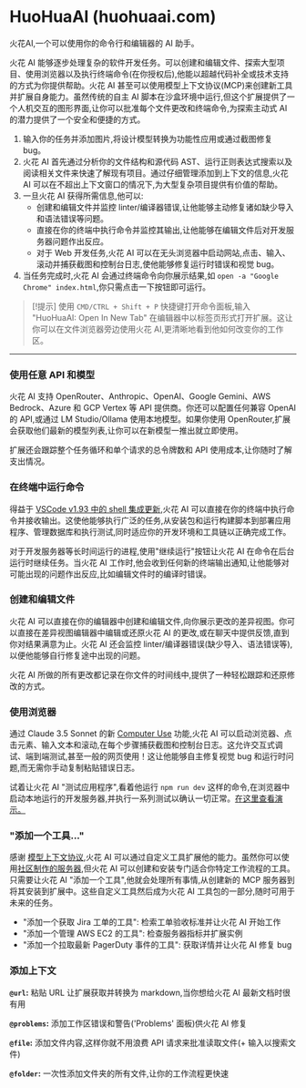 # HuoHuaAI (huohuaai.com)

火花AI,一个可以使用你的命令行和编辑器的 AI 助手。

火花 AI 能够逐步处理复杂的软件开发任务。可以创建和编辑文件、探索大型项目、使用浏览器以及执行终端命令(在你授权后),他能以超越代码补全或技术支持的方式为你提供帮助。火花 AI 甚至可以使用模型上下文协议(MCP)来创建新工具并扩展自身能力。虽然传统的自主 AI 脚本在沙盒环境中运行,但这个扩展提供了一个人机交互的图形界面,让你可以批准每个文件更改和终端命令,为探索主动式 AI 的潜力提供了一个安全和便捷的方式。

1. 输入你的任务并添加图片,将设计模型转换为功能性应用或通过截图修复 bug。
2. 火花 AI 首先通过分析你的文件结构和源代码 AST、运行正则表达式搜索以及阅读相关文件来快速了解现有项目。通过仔细管理添加到上下文的信息,火花 AI 可以在不超出上下文窗口的情况下,为大型复杂项目提供有价值的帮助。
3. 一旦火花 AI 获得所需信息,他可以:
    - 创建和编辑文件并监控 linter/编译器错误,让他能够主动修复诸如缺少导入和语法错误等问题。
    - 直接在你的终端中执行命令并监控其输出,让他能够在编辑文件后对开发服务器问题作出反应。
    - 对于 Web 开发任务,火花 AI 可以在无头浏览器中启动网站,点击、输入、滚动并捕获截图和控制台日志,使他能够修复运行时错误和视觉 bug。
4. 当任务完成时,火花 AI 会通过终端命令向你展示结果,如 `open -a "Google Chrome" index.html`,你只需点击一下按钮即可运行。

> [!提示]
> 使用 `CMD/CTRL + Shift + P` 快捷键打开命令面板,输入 "HuoHuaAI: Open In New Tab" 在编辑器中以标签页形式打开扩展。这让你可以在文件浏览器旁边使用火花 AI,更清晰地看到他如何改变你的工作区。

---

### 使用任意 API 和模型

火花 AI 支持 OpenRouter、Anthropic、OpenAI、Google Gemini、AWS Bedrock、Azure 和 GCP Vertex 等 API 提供商。你还可以配置任何兼容 OpenAI 的 API,或通过 LM Studio/Ollama 使用本地模型。如果你使用 OpenRouter,扩展会获取他们最新的模型列表,让你可以在新模型一推出就立即使用。

扩展还会跟踪整个任务循环和单个请求的总令牌数和 API 使用成本,让你随时了解支出情况。

### 在终端中运行命令

得益于 [VSCode v1.93 中的 shell 集成更新](https://code.visualstudio.com/updates/v1_93#_terminal-shell-integration-api),火花 AI 可以直接在你的终端中执行命令并接收输出。这使他能够执行广泛的任务,从安装包和运行构建脚本到部署应用程序、管理数据库和执行测试,同时适应你的开发环境和工具链以正确完成工作。

对于开发服务器等长时间运行的进程,使用"继续运行"按钮让火花 AI 在命令在后台运行时继续任务。当火花 AI 工作时,他会收到任何新的终端输出通知,让他能够对可能出现的问题作出反应,比如编辑文件时的编译时错误。

### 创建和编辑文件

火花 AI 可以直接在你的编辑器中创建和编辑文件,向你展示更改的差异视图。你可以直接在差异视图编辑器中编辑或还原火花 AI 的更改,或在聊天中提供反馈,直到你对结果满意为止。火花 AI 还会监控 linter/编译器错误(缺少导入、语法错误等),以便他能够自行修复途中出现的问题。

火花 AI 所做的所有更改都记录在你文件的时间线中,提供了一种轻松跟踪和还原修改的方式。

### 使用浏览器

通过 Claude 3.5 Sonnet 的新 [Computer Use](https://www.anthropic.com/news/3-5-models-and-computer-use) 功能,火花 AI 可以启动浏览器、点击元素、输入文本和滚动,在每个步骤捕获截图和控制台日志。这允许交互式调试、端到端测试,甚至一般的网页使用！这让他能够自主修复视觉 bug 和运行时问题,而无需你手动复制粘贴错误日志。

试着让火花 AI "测试应用程序",看着他运行 `npm run dev` 这样的命令,在浏览器中启动本地运行的开发服务器,并执行一系列测试以确认一切正常。[在这里查看演示。](https://x.com/sdrzn/status/1850880547825823989)

### "添加一个工具..."

感谢 [模型上下文协议](https://github.com/modelcontextprotocol),火花 AI 可以通过自定义工具扩展他的能力。虽然你可以使用[社区制作的服务器](https://github.com/modelcontextprotocol/servers),但火花 AI 可以创建和安装专门适合你特定工作流程的工具。只需要让火花 AI "添加一个工具",他就会处理所有事情,从创建新的 MCP 服务器到将其安装到扩展中。这些自定义工具然后成为火花 AI 工具包的一部分,随时可用于未来的任务。

- "添加一个获取 Jira 工单的工具": 检索工单验收标准并让火花 AI 开始工作
- "添加一个管理 AWS EC2 的工具": 检查服务器指标并扩展实例
- "添加一个拉取最新 PagerDuty 事件的工具": 获取详情并让火花 AI 修复 bug

### 添加上下文

**`@url`:** 粘贴 URL 让扩展获取并转换为 markdown,当你想给火花 AI 最新文档时很有用

**`@problems`:** 添加工作区错误和警告('Problems' 面板)供火花 AI 修复

**`@file`:** 添加文件内容,这样你就不用浪费 API 请求来批准读取文件(+ 输入以搜索文件)

**`@folder`:** 一次性添加文件夹的所有文件,让你的工作流程更快速